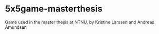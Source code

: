 # 5x5game-masterthesis
Game used in the master thesis at NTNU, by Kristine Larssen and Andreas Amundsen
